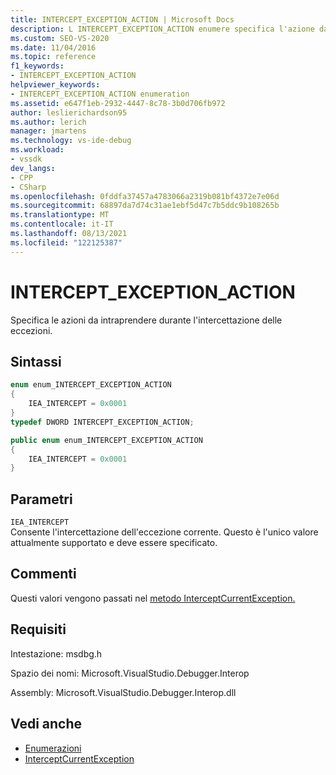 ```yaml
---
title: INTERCEPT_EXCEPTION_ACTION | Microsoft Docs
description: L INTERCEPT_EXCEPTION_ACTION enumere specifica l'azione da intraprendere quando si intercettano le eccezioni Visual Studio debug.
ms.custom: SEO-VS-2020
ms.date: 11/04/2016
ms.topic: reference
f1_keywords:
- INTERCEPT_EXCEPTION_ACTION
helpviewer_keywords:
- INTERCEPT_EXCEPTION_ACTION enumeration
ms.assetid: e647f1eb-2932-4447-8c78-3b0d706fb972
author: leslierichardson95
ms.author: lerich
manager: jmartens
ms.technology: vs-ide-debug
ms.workload:
- vssdk
dev_langs:
- CPP
- CSharp
ms.openlocfilehash: 0fddfa37457a4783066a2319b081bf4372e7e06d
ms.sourcegitcommit: 68897da7d74c31ae1ebf5d47c7b5ddc9b108265b
ms.translationtype: MT
ms.contentlocale: it-IT
ms.lasthandoff: 08/13/2021
ms.locfileid: "122125387"
---
```

# <a name="intercept_exception_action"></a>INTERCEPT_EXCEPTION_ACTION
Specifica le azioni da intraprendere durante l'intercettazione delle eccezioni.

## <a name="syntax"></a>Sintassi

```cpp
enum enum_INTERCEPT_EXCEPTION_ACTION
{
    IEA_INTERCEPT = 0x0001
}
typedef DWORD INTERCEPT_EXCEPTION_ACTION;
```

```csharp
public enum enum_INTERCEPT_EXCEPTION_ACTION
{
    IEA_INTERCEPT = 0x0001
}
```

## <a name="parameters"></a>Parametri

`IEA_INTERCEPT`\
Consente l'intercettazione dell'eccezione corrente. Questo è l'unico valore attualmente supportato e deve essere specificato.

## <a name="remarks"></a>Commenti
Questi valori vengono passati nel [metodo InterceptCurrentException.](../../../extensibility/debugger/reference/idebugstackframe3-interceptcurrentexception.md)

## <a name="requirements"></a>Requisiti
Intestazione: msdbg.h

Spazio dei nomi: Microsoft.VisualStudio.Debugger.Interop

Assembly: Microsoft.VisualStudio.Debugger.Interop.dll

## <a name="see-also"></a>Vedi anche
- [Enumerazioni](../../../extensibility/debugger/reference/enumerations-visual-studio-debugging.md)
- [InterceptCurrentException](../../../extensibility/debugger/reference/idebugstackframe3-interceptcurrentexception.md)
